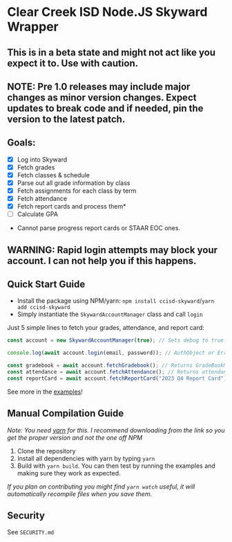# Clear Creek ISD Node.JS Skyward Wrapper

## This is in a beta state and might not act like you expect it to. Use with caution.

## NOTE: Pre 1.0 releases may include major changes as minor version changes. Expect updates to break code and if needed, pin the version to the latest patch.

## Goals:
- [x] Log into Skyward 
- [x] Fetch grades
- [x] Fetch classes & schedule
- [x] Parse out all grade information by class
- [X] Fetch assignments for each class by term
- [x] Fetch attendance 
- [x] Fetch report cards and process them*
- [ ] Calculate GPA

* Cannot parse progress report cards or STAAR EOC ones.

## WARNING: Rapid login attempts may block your account. I can not help you if this happens.

## Quick Start Guide
- Install the package using NPM/yarn: `npm install ccisd-skyward`/`yarn add ccisd-skyward` 
- Simply instantiate the `SkywardAccountManager` class and call `login`

Just 5 simple lines to fetch your grades, attendance, and report card:
```ts
const account = new SkywardAccountManager(true); // Sets debug to true

console.log(await account.login(email, password)); // AuthObject or Error

const gradebook = await account.fetchGradebook(); // Returns GradeBookManager Class or Error
const attendance = await account.fetchAttendance(); // Returns attendance related information
const reportCard = await account.fetchReportCard("2023 Q4 Report Card"); // Returns your 2023 Q4 Report Card
```

See more in the [examples](https://github.com/NicholasCoppola21/ccisd-skyward/tree/main/src/examples)!

## Manual Compilation Guide
*Note: You need [yarn](https://yarnpkg.com/) for this. I recommend downloading from the link so you get the proper version and not the one off NPM*

1. Clone the repository 
2. Install all dependencies with yarn by typing `yarn`
3. Build with `yarn build`. You can then test by running the examples and making sure they work as expected.

*If you plan on contributing you might find `yarn watch` useful, it will automatically recompile files when you save them.*

## Security

See `SECURITY.md`